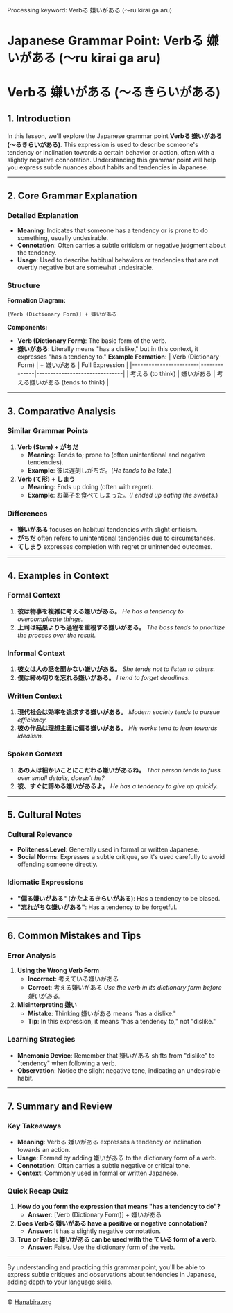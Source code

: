 Processing keyword: Verbる 嫌いがある (～ru kirai ga aru)
# Japanese Grammar Point: Verbる 嫌いがある (～ru kirai ga aru)
# Verbる 嫌いがある (～るきらいがある)
## 1. Introduction
In this lesson, we'll explore the Japanese grammar point **Verbる 嫌いがある (～るきらいがある)**. This expression is used to describe someone's tendency or inclination towards a certain behavior or action, often with a slightly negative connotation. Understanding this grammar point will help you express subtle nuances about habits and tendencies in Japanese.

---
## 2. Core Grammar Explanation
### Detailed Explanation
- **Meaning**: Indicates that someone has a tendency or is prone to do something, usually undesirable.
- **Connotation**: Often carries a subtle criticism or negative judgment about the tendency.
- **Usage**: Used to describe habitual behaviors or tendencies that are not overtly negative but are somewhat undesirable.
### Structure
**Formation Diagram:**
```
[Verb (Dictionary Form)] + 嫌いがある
```
**Components:**
- **Verb (Dictionary Form)**: The basic form of the verb.
- **嫌いがある**: Literally means "has a dislike," but in this context, it expresses "has a tendency to."
**Example Formation:**
| Verb (Dictionary Form) | + 嫌いがある | Full Expression               |
|------------------------|--------------|-------------------------------|
| 考える (to think)       | 嫌いがある    | 考える嫌いがある (tends to think) |
---
## 3. Comparative Analysis
### Similar Grammar Points
1. **Verb (Stem) + がちだ**
   - **Meaning**: Tends to; prone to (often unintentional and negative tendencies).
   - **Example**: 彼は遅刻しがちだ。(*He tends to be late.*)
2. **Verb (て形) + しまう**
   - **Meaning**: Ends up doing (often with regret).
   - **Example**: お菓子を食べてしまった。(*I ended up eating the sweets.*)
### Differences
- **嫌いがある** focuses on habitual tendencies with slight criticism.
- **がちだ** often refers to unintentional tendencies due to circumstances.
- **てしまう** expresses completion with regret or unintended outcomes.
---
## 4. Examples in Context
### Formal Context
1. **彼は物事を複雑に考える嫌いがある。**
   *He has a tendency to overcomplicate things.*
2. **上司は結果よりも過程を重視する嫌いがある。**
   *The boss tends to prioritize the process over the result.*
### Informal Context
1. **彼女は人の話を聞かない嫌いがある。**
   *She tends not to listen to others.*
2. **僕は締め切りを忘れる嫌いがある。**
   *I tend to forget deadlines.*
### Written Context
1. **現代社会は効率を追求する嫌いがある。**
   *Modern society tends to pursue efficiency.*
2. **彼の作品は理想主義に偏る嫌いがある。**
   *His works tend to lean towards idealism.*
### Spoken Context
1. **あの人は細かいことにこだわる嫌いがあるね。**
   *That person tends to fuss over small details, doesn't he?*
2. **彼、すぐに諦める嫌いがあるよ。**
   *He has a tendency to give up quickly.*
---
## 5. Cultural Notes
### Cultural Relevance
- **Politeness Level**: Generally used in formal or written Japanese.
- **Social Norms**: Expresses a subtle critique, so it's used carefully to avoid offending someone directly.
  
### Idiomatic Expressions
- **"偏る嫌いがある" (かたよるきらいがある)**: Has a tendency to be biased.
- **"忘れがちな嫌いがある"**: Has a tendency to be forgetful.
---
## 6. Common Mistakes and Tips
### Error Analysis
1. **Using the Wrong Verb Form**
   - **Incorrect**: 考えている嫌いがある
   - **Correct**: 考える嫌いがある
   *Use the verb in its dictionary form before 嫌いがある.*
2. **Misinterpreting 嫌い**
   - **Mistake**: Thinking 嫌いがある means "has a dislike."
   - **Tip**: In this expression, it means "has a tendency to," not "dislike."
### Learning Strategies
- **Mnemonic Device**: Remember that 嫌いがある shifts from "dislike" to "tendency" when following a verb.
- **Observation**: Notice the slight negative tone, indicating an undesirable habit.
---
## 7. Summary and Review
### Key Takeaways
- **Meaning**: Verbる 嫌いがある expresses a tendency or inclination towards an action.
- **Usage**: Formed by adding 嫌いがある to the dictionary form of a verb.
- **Connotation**: Often carries a subtle negative or critical tone.
- **Context**: Commonly used in formal or written Japanese.
### Quick Recap Quiz
1. **How do you form the expression that means "has a tendency to do"?**
   - **Answer**: [Verb (Dictionary Form)] + 嫌いがある
2. **Does Verbる 嫌いがある have a positive or negative connotation?**
   - **Answer**: It has a slightly negative connotation.
3. **True or False: 嫌いがある can be used with the ている form of a verb.**
   - **Answer**: False. Use the dictionary form of the verb.
---
By understanding and practicing this grammar point, you'll be able to express subtle critiques and observations about tendencies in Japanese, adding depth to your language skills.


---

© [Hanabira.org](https://hanabira.org)
